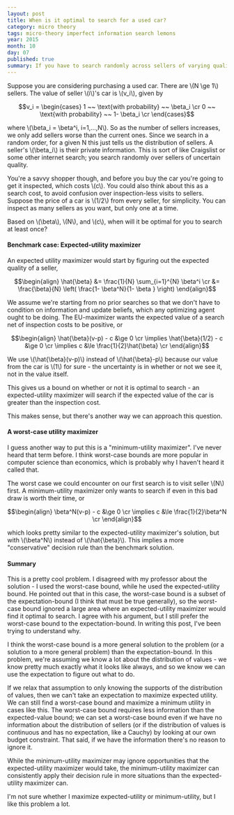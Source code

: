 ```yaml
---
layout: post
title: When is it optimal to search for a used car?
category: micro theory
tags: micro-theory imperfect information search lemons
year: 2015
month: 10
day: 07
published: true
summary: If you have to search randomly across sellers of varying quality, when is it worth your time to search?
---
```



Suppose you are considering purchasing a used car. There are \\(N \ge 1\\) sellers. The value of seller \\(i\\)'s car is \\(v_i\\), given by

$$v_i =
\begin{cases}
1 ~~ \text{with probability} ~~ \beta_i \cr
0 ~~ \text{with probability} ~~ 1- \beta_i \cr
\end{cases}$$

where \\(\beta_i = \beta^i, i=1,...,N\\). So as the number of sellers increases, we only add sellers worse than the current ones. Since we search in a random order, for a given N this just tells us the distribution of sellers. A seller's \\(\beta_i\\) is their private information. This is sort of like Craigslist or some other internet search; you search randomly over sellers of uncertain quality. 

You're a savvy shopper though, and before you buy the car you're going to get it inspected, which costs \\(c\\). You could also think about this as a search cost, to avoid confusion over inspection-less visits to sellers. Suppose the price of a car is \\(1/2\\) from every seller, for simplicity. You can inspect as many sellers as you want, but only one at a time.

Based on \\(\beta\\), \\(N\\), and \\(c\\), when will it be optimal for you to search at least once?

#### Benchmark case: Expected-utility maximizer

An expected utility maximizer would start by figuring out the expected quality of a seller,

$$\begin{align}
\hat{\beta} &= \frac{1}{N} \sum_{i=1}^{N} \beta^i \cr
&= \frac{\beta}{N} \left( \frac{1- \beta^N}{1- \beta } \right)
\end{align}$$

We assume we're starting from no prior searches so that we don't have to condition on information and update beliefs, which any optimizing agent ought to be doing. The EU-maximizer wants the expected value of a search net of inspection costs to be positive, or

$$\begin{align}
\hat{\beta}(v-p) - c &\ge 0 \cr
 \implies \hat{\beta}(1/2) - c &\ge 0 \cr
 \implies c &\le \frac{1}{2}\hat{\beta} \cr
\end{align}$$

We use \\(\hat{\beta}(v-p)\\) instead of \\(\hat{\beta}-p\\) because our value from the car is \\(1\\) for sure - the uncertainty is in whether or not we see it, not in the value itself.

This gives us a bound on whether or not it is optimal to search - an expected-utility maximizer will search if the expected value of the car is greater than the inspection cost.

This makes sense, but there's another way we can approach this question.

#### A worst-case utility maximizer

I guess another way to put this is a "minimum-utility maximizer". I've never heard that term before. I think worst-case bounds are more popular in computer science than economics, which is probably why I haven't heard it called that. 

The worst case we could encounter on our first search is to visit seller \\(N\\) first. A minimum-utility maximizer only wants to search if even in this bad draw is worth their time, or

$$\begin{align}
\beta^N(v-p) - c &\ge 0 \cr
\implies c &\le \frac{1}{2}\beta^N \cr
\end{align}$$

which looks pretty similar to the expected-utility maximizer's solution, but with \\(\beta^N\\) instead of \\(\hat{\beta}\\). This implies a more "conservative" decision rule than the benchmark solution.

#### Summary

This is a pretty cool problem. I disagreed with my professor about the solution - I used the worst-case bound, while he used the expected-utility bound. He pointed out that in this case, the worst-case bound is a subset of the expectation-bound (I think that must be true generally), so the worst-case bound ignored a large area where an expected-utility maximizer would find it optimal to search. I agree with his argument, but I still prefer the worst-case bound to the expectation-bound. In writing this post, I've been trying to understand why.

I think the worst-case bound is a more general solution to the problem (or a solution to a more general problem) than the expectation-bound. In this problem, we're assuming we know a lot about the distribution of values - we know pretty much exactly what it looks like always, and so we know we can use the expectation to figure out what to do. 

If we relax that assumption to only knowing the supports of the distribution of values, then we can't take an expectation to maximize expected utility. We can still find a worst-case bound and maximize a minimum utility in cases like this. The worst-case bound requires less information than the expected-value bound; we can set a worst-case bound even if we have no information about the distribution of sellers (or if the distribution of values is continuous and has no expectation, like a Cauchy) by looking at our own budget constraint. That said, if we have the information there's no reason to ignore it.

While the minimum-utility maximizer may ignore opportunities that the expected-utility maximizer would take, the minimum-utility maximizer can consistently apply their decision rule in more situations than the expected-utility maximizer can. 

I'm not sure whether I maximize expected-utility or minimum-utility, but I like this problem a lot.